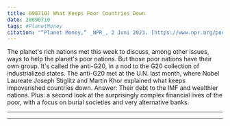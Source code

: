 ```yaml
---
title: 090710) What Keeps Poor Countries Down
date: 20090710
tags: #PlanetMoney
citation: "“Planet Money,” _NPR_, 2 Juni 2023. [https://www.npr.org/podcasts/510289/planet-money](https://www.npr.org/podcasts/510289/planet-money) (diakses 4 Juni 2023)."
---
```


The planet's rich nations met this week to discuss, among other issues, ways to help the planet's poor nations. But those poor nations have their own group. It's called the anti-G20, in a nod to the G20 collection of industrialized states. The anti-G20 met at the U.N. last month, where Nobel Laureate Joseph Stiglitz and Martin Khor explained what keeps impoverished countries down. Answer: Their debt to the IMF and wealthier nations. Plus: a second look at the surprisingly complex financial lives of the poor, with a focus on burial societies and very alternative banks.

----



----
